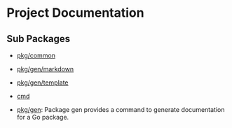 # Project Documentation

## Sub Packages

* [pkg/common](pkg/common/README.md)

* [pkg/gen/markdown](pkg/gen/markdown/README.md)

* [pkg/gen/template](pkg/gen/template/README.md)

* [cmd](cmd/README.md)

* [pkg/gen](pkg/gen/README.md): Package gen provides a command to generate documentation for a Go package.
